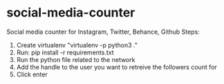 # social-media-counter
Social media counter for Instagram, Twitter, Behance, Github
Steps:
1. Create virtualenv "virtualenv -p python3 ."
2. Run: pip install -r requirements.txt
3. Run the python file related to the network
4. Add the handle to the user you want to retreive the followers count for
5. Click enter
